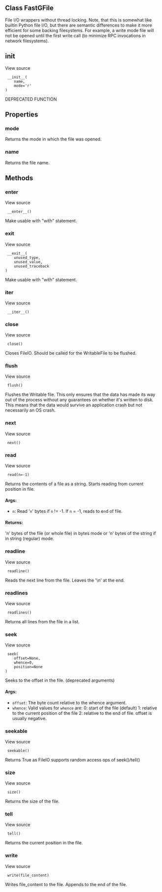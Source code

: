 ## Class FastGFile
File I/O wrappers without thread locking.
Note, that this is somewhat like builtin Python file I/O, but there are semantic differences to make it more efficient for some backing filesystems. For example, a write mode file will not be opened until the first write call (to minimize RPC invocations in network filesystems).
## __init__
View source

```
 __init__(
    name,
    mode='r'
)
```
DEPRECATED FUNCTION
## Properties
### mode
Returns the mode in which the file was opened.
### name
Returns the file name.
## Methods
### __enter__
View source

```
 __enter__()
```
Make usable with "with" statement.
### __exit__
View source

```
 __exit__(
    unused_type,
    unused_value,
    unused_traceback
)
```
Make usable with "with" statement.
### __iter__
View source

```
 __iter__()
```
### close
View source

```
 close()
```
Closes FileIO. Should be called for the WritableFile to be flushed.
### flush
View source

```
 flush()
```
Flushes the Writable file.
This only ensures that the data has made its way out of the process without any guarantees on whether it's written to disk. This means that the data would survive an application crash but not necessarily an OS crash.
### next
View source

```
 next()
```
### read
View source

```
 read(n=-1)
```
Returns the contents of a file as a string.
Starts reading from current position in file.
#### Args:
- `n`: Read '`n`' bytes if `n` != -1. If `n` = -1, reads to e`n`d of file.
#### Returns:
'n' bytes of the file (or whole file) in bytes mode or 'n' bytes of the string if in string (regular) mode.
### readline
View source

```
 readline()
```
Reads the next line from the file. Leaves the '\n' at the end.
### readlines
View source

```
 readlines()
```
Returns all lines from the file in a list.
### seek
View source

```
 seek(
    offset=None,
    whence=0,
    position=None
)
```
Seeks to the offset in the file. (deprecated arguments)
#### Args:
- `offset`: The byte count relative to the whence argument.
- `whence`: Valid values for `whence` are: 0: start of the file (default) 1: relative to the current position of the file 2: relative to the end of file. offset is usually negative.
### seekable
View source

```
 seekable()
```
Returns True as FileIO supports random access ops of seek()/tell()
### size
View source

```
 size()
```
Returns the size of the file.
### tell
View source

```
 tell()
```
Returns the current position in the file.
### write
View source

```
 write(file_content)
```
Writes file_content to the file. Appends to the end of the file.
